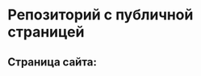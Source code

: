 # Репозиторий с публичной страницей
## Страница сайта:
<!-- Здесь будет ссылка на публичную страницу --!>